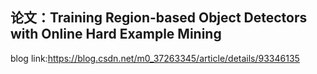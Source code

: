 ## 论文：Training Region-based Object Detectors with Online Hard Example Mining

blog link:https://blog.csdn.net/m0_37263345/article/details/93346135

